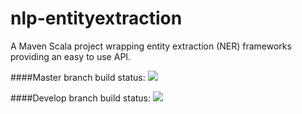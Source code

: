 # nlp-entityextraction
A Maven Scala project wrapping entity extraction (NER) frameworks providing an easy to use API.

####Master branch build status:
[![](https://api.travis-ci.org/repositories/TeletronicsDotAe/nlp-entityextraction.svg?branch=master)](https://travis-ci.org/TeletronicsDotAe/nlp-entityextraction)

####Develop branch build status:
[![](https://api.travis-ci.org/repositories/TeletronicsDotAe/nlp-entityextraction.svg?branch=develop)](https://travis-ci.org/TeletronicsDotAe/nlp-entityextraction)
